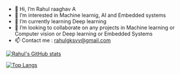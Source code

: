 - 👋 Hi, I’m Rahul raaghav A
- 👀 I’m interested in Machine learnig, AI and Embedded systems
- 🌱 I’m currently learning Deep learning
- 💞️ I’m looking to collaborate on any projects in Machine learning or Computer vision or Deep learning or Embedded Systems
- 📫 Contact me : rahulgksvv@gmail.com


<!---
RahulraaghavA1308/RahulraaghavA1308 is a ✨ special ✨ repository because its `README.md` (this file) appears on your GitHub profile.
You can click the Preview link to take a look at your changes.
--->

[![Rahul's GitHub stats](https://github-readme-stats.vercel.app/api?username=RahulraaghavA1308&show_icons=true&theme=radical)](https://github.com/anuraghazra/github-readme-stats)

[![Top Langs](https://github-readme-stats.vercel.app/api/top-langs/?username=RahulraaghavA1308&show_icons=true&theme=radical)](https://github.com/anuraghazra/github-readme-stats)

